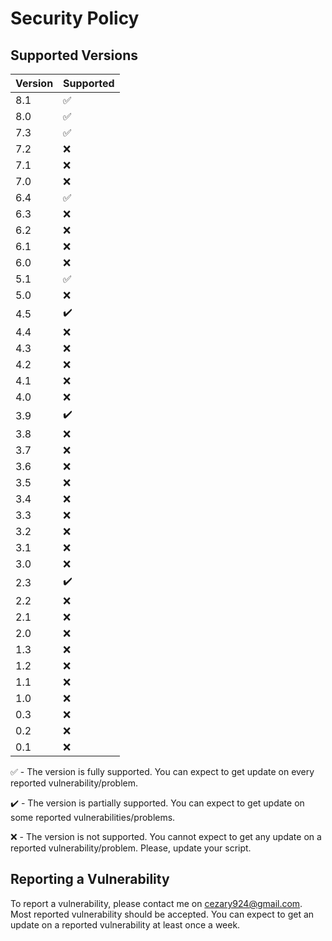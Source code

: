 # Security Policy

## Supported Versions

| Version | Supported |
| - | - |
| 8.1 | :white_check_mark: |
| 8.0 | :white_check_mark: |
| 7.3 | :white_check_mark: |
| 7.2 | :x: |
| 7.1 | :x: |
| 7.0 | :x: |
| 6.4 | :white_check_mark: |
| 6.3 | :x: |
| 6.2 | :x: |
| 6.1 | :x: |
| 6.0 | :x: |
| 5.1 | :white_check_mark: |
| 5.0 | :x: |
| 4.5 | :heavy_check_mark: |
| 4.4 | :x: |
| 4.3 | :x: |
| 4.2 | :x: |
| 4.1 | :x: |
| 4.0 | :x: |
| 3.9 | :heavy_check_mark: |
| 3.8 | :x: |
| 3.7 | :x: |
| 3.6 | :x: |
| 3.5 | :x: |
| 3.4 | :x: |
| 3.3 | :x: |
| 3.2 | :x: |
| 3.1 | :x: |
| 3.0 | :x: |
| 2.3 | :heavy_check_mark: |
| 2.2 | :x: |
| 2.1 | :x: |
| 2.0 | :x: |
| 1.3 | :x: |
| 1.2 | :x: |
| 1.1 | :x: |
| 1.0 | :x: |
| 0.3 | :x: |
| 0.2 | :x: |
| 0.1 | :x: |

:white_check_mark: - The version is fully supported. You can expect to get update on every reported vulnerability/problem.

:heavy_check_mark: - The version is partially supported. You can expect to get update on some reported vulnerabilities/problems.

:x: - The version is not supported. You cannot expect to get any update on a reported vulnerability/problem. Please, update your script.

## Reporting a Vulnerability

To report a vulnerability, please contact me on cezary924@gmail.com. 
Most reported vulnerability should be accepted. You can expect to get 
an update on a reported vulnerability at least once a week.
